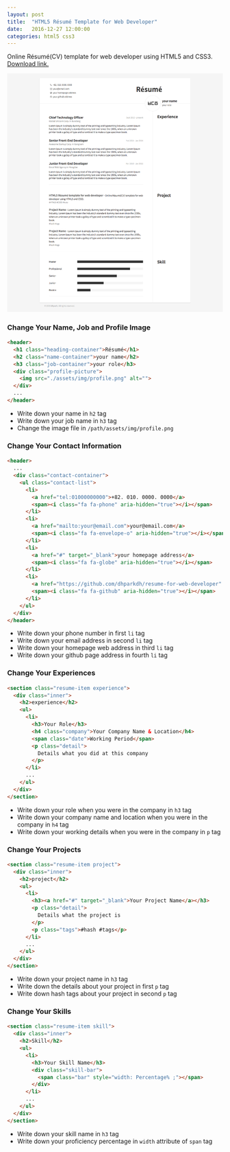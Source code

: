 ```yaml
---
layout: post
title:  "HTML5 Résumé Template for Web Developer"
date:   2016-12-27 12:00:00
categories: html5 css3
---
```



Online Résumé(CV) template for web developer using HTML5 and CSS3.
[Download link.](https://goo.gl/ayxI3R)


![Screenshot](/assets/img/blog/resume-screenshot.png)


### Change Your Name, Job and Profile Image

```html
<header>
  <h1 class="heading-container">Résumé</h1>
  <h2 class="name-container">your name</h2>
  <h3 class="job-container">your role</h3>
  <div class="profile-picture">
    <img src="./assets/img/profile.png" alt="">
  </div>
  ...
</header>
```

 - Write down your name in `h2` tag
 - Write down your job name in `h3` tag
 - Change the image file in `/path/assets/img/profile.png`


### Change Your Contact Information

```html
<header>
  ...
  <div class="contact-container">
    <ul class="contact-list">
      <li>
        <a href="tel:01000000000">+82. 010. 0000. 0000</a>
        <span><i class="fa fa-phone" aria-hidden="true"></i></span>
      </li>
      <li>
        <a href="mailto:your@email.com">your@email.com</a>
        <span><i class="fa fa-envelope-o" aria-hidden="true"></i></span>
      </li>
      <li>
        <a href="#" target="_blank">your homepage address</a>
        <span><i class="fa fa-globe" aria-hidden="true"></i></span>
      </li>
      <li>
        <a href="https://github.com/dhparkdh/resume-for-web-developer" target="_blank">your github address</a>
        <span><i class="fa fa-github" aria-hidden="true"></i></span>
      </li>
    </ul>
  </div>
</header>
```

 - Write down your phone number in first `li` tag
 - Write down your email address in second `li` tag
 - Write down your homepage web address in third `li` tag
 - Write down your github page address in fourth `li` tag


### Change Your Experiences

```html
<section class="resume-item experience">
  <div class="inner">
    <h2>experience</h2>
    <ul>
      <li>
        <h3>Your Role</h3>
        <h4 class="company">Your Company Name & Location</h4>
        <span class="date">Working Period</span>
        <p class="detail">
          Details what you did at this company
        </p>
      </li>
      ...
    </ul>
  </div>
</section>
```

 - Write down your role when you were in the company in `h3` tag
 - Write down your company name and location when you were in the company in `h4` tag
 - Write down your working details when you were in the company in `p` tag


### Change Your Projects

```html
<section class="resume-item project">
  <div class="inner">
    <h2>project</h2>
    <ul>
      <li>
        <h3><a href="#" target="_blank">Your Project Name</a></h3>
        <p class="detail">
          Details what the project is
        </p>
        <p class="tags">#hash #tags</p>
      </li>
      ...
    </ul>
  </div>
</section>
```

  - Write down your project name in `h3` tag
  - Write down the details about your project in first `p` tag
  - Write down hash tags about your project in second `p` tag


### Change Your Skills

```html
<section class="resume-item skill">
  <div class="inner">
    <h2>Skill</h2>
    <ul>
      <li>
        <h3>Your Skill Name</h3>
        <div class="skill-bar">
          <span class="bar" style="width: Percentage% ;"></span>
        </div>
      </li>
      ...
    </ul>
  </div>
</section>
```

  - Write down your skill name in `h3` tag
  - Write down your proficiency percentage in `width` attribute of `span` tag
